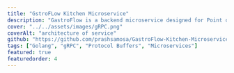```yaml
---
title: "GstroFLow Kitchen Microservice"
description: "GastroFlow is a backend microservice designed for Point of Sale (POS) software, providing a robust and scalable order management system for kitchen operations. Built with Golang, gRPC, and Protocol Buffers, GastroFlow ensures high performance and low latency with efficient data serialization and asynchronous communication patterns."
cover: "../../assets/images/gRPC.png"
coverAlt: "architecture of service"
github: "https://github.com/prashsamosa/GastroFlow-Kitchen-Microservice"
tags: ["Golang", "gRPC", "Protocol Buffers", "Microservices"]
featured: true
featuredorder: 4
---
```

